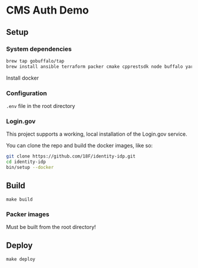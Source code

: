 # CMS Auth Demo

## Setup

### System dependencies

```bash
brew tap gobuffalo/tap
brew install ansible terraform packer cmake cpprestsdk node buffalo yarn
```

Install docker


### Configuration

`.env` file in the root directory

### Login.gov

This project supports a working, local installation of the Login.gov service.

You can clone the repo and build the docker images, like so:

```bash
git clone https://github.com/18F/identity-idp.git
cd identity-idp
bin/setup --docker
```

## Build

`make build`


### Packer images

Must be built from the root directory!

## Deploy

`make deploy`
